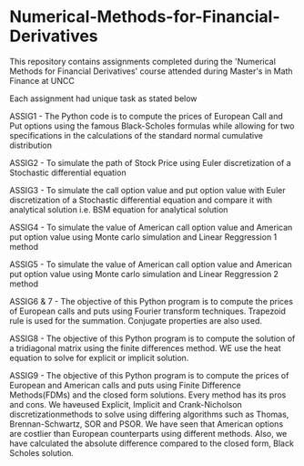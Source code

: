 # Numerical-Methods-for-Financial-Derivatives

This repository contains assignments completed during the 'Numerical Methods for Financial Derivatives' course attended during Master's in Math Finance at UNCC

Each assignment had unique task as stated below

ASSIG1 - The Python code is to compute the prices of European Call and Put options using the famous Black-Scholes formulas while allowing for two specifications in the calculations of the standard normal cumulative distribution

ASSIG2 - To simulate the path of Stock Price using Euler discretization of a Stochastic differential equation

ASSIG3 - To simulate the call option value and put option value with Euler discretization of a Stochastic differential equation and compare it with analytical solution i.e. BSM equation for analytical solution

ASSIG4 - To simulate the value of American call option value and American put option value using Monte carlo simulation and Linear Reggression 1 method

ASSIG5 - To simulate the value of American call option value and American put option value using Monte carlo simulation and Linear Reggression 2 method

ASSIG6 & 7 - The objective of this Python program is to compute the prices of European calls and puts using Fourier transform techniques. Trapezoid rule is used for the summation. Conjugate properties are also used.

ASSIG8 - The objective of this Python program is to compute the solution of a tridiagonal matrix using the finite differences method. WE use the heat equation to solve for explicit or implicit solution.

ASSIG9 - The objective of this Python program is to compute the prices of European and American calls and puts using Finite Difference Methods(FDMs) and the closed form solutions. Every method has its pros and cons. We haveused Explicit, Implicit and Crank-Nicholson discretizationmethods to solve using differing algorithms such as Thomas, Brennan-Schwartz, SOR and PSOR. We have seen that American options are costlier than European counterparts using different methods. Also, we have calculated the absolute difference compared to the closed form, Black Scholes solution.
